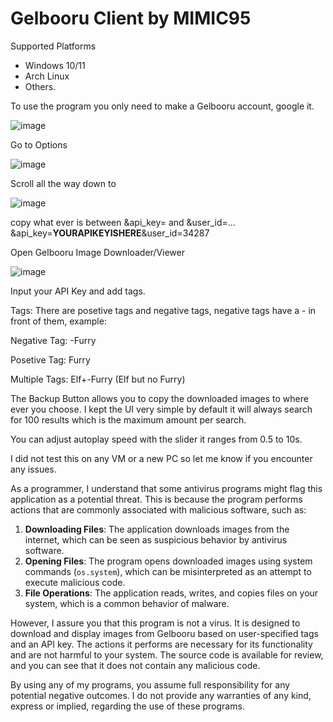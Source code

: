 <h1>Gelbooru Client by MIMIC95</h1>

Supported Platforms
-  Windows 10/11
-  Arch Linux
-  Others.

To use the program you only need to make a Gelbooru account, google it. 

![image](https://github.com/user-attachments/assets/80f7bf9b-f3e5-4d14-b8d8-706b38470294)


Go to Options

![image](https://github.com/user-attachments/assets/1b04d040-6cf2-4fe1-a62c-631fa7f65289)


Scroll all the way down to 

![image](https://github.com/user-attachments/assets/efb64f02-cce3-454a-ac51-a9f7066dfe9a)


copy what ever is between &api_key= and &user_id=... 
&api_key=<b>YOURAPIKEYISHERE</b>&user_id=34287


Open Gelbooru Image Downloader/Viewer

![image](https://github.com/user-attachments/assets/eed66c4b-6fdc-43c4-8229-8cd60dfcba00)


Input your API Key and add tags.

Tags:
There are posetive tags and negative tags, negative tags have a - in front of them, example:

Negative Tag:
-Furry

Posetive Tag:
Furry

Multiple Tags:
Elf+-Furry (Elf but no Furry)


The Backup Button allows you to copy the downloaded images to where ever you choose.
I kept the UI very simple by default it will always search for 100 results which is the maximum amount per search.

You can adjust autoplay speed with the slider it ranges from 0.5 to 10s.

I did not test this on any VM or a new PC so let me know if you encounter any issues.

As a programmer, I understand that some antivirus programs might flag this application as a potential threat. 
This is because the program performs actions that are commonly associated with malicious software, such as:

1. **Downloading Files**: The application downloads images from the internet, which can be seen as suspicious behavior by antivirus software.
2. **Opening Files**: The program opens downloaded images using system commands (`os.system`), which can be misinterpreted as an attempt to execute malicious code.
3. **File Operations**: The application reads, writes, and copies files on your system, which is a common behavior of malware.

However, I assure you that this program is not a virus. 
It is designed to download and display images from Gelbooru based on user-specified tags and an API key. 
The actions it performs are necessary for its functionality and are not harmful to your system. 
The source code is available for review, and you can see that it does not contain any malicious code.

By using any of my programs, you assume full responsibility for any potential negative outcomes. 
I do not provide any warranties of any kind, express or implied, regarding the use of these programs.
